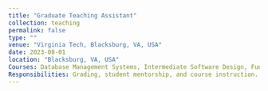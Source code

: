 ```yaml
---
title: "Graduate Teaching Assistant"
collection: teaching
permalink: false
type: ""
venue: "Virginia Tech, Blacksburg, VA, USA"
date: 2023-08-01
location: "Blacksburg, VA, USA"
Courses: Database Management Systems, Intermediate Software Design, Fundamentals of Information Security (Cryptography)
Responsibilities: Grading, student mentorship, and course instruction.
---
```


<!-- You can leave the body blank if you're only using excerpt -->
